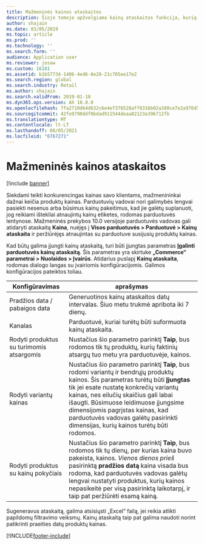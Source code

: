```yaml
---
title: Mažmeninės kainos ataskaitos
description: Šioje temoje apžvelgiama kainų ataskaitos funkcija, kurią galima naudoti norint peržiūrėti būsimus pateiktų produktų kainų pokyčius.
author: shajain
ms.date: 03/05/2019
ms.topic: article
ms.prod: ''
ms.technology: ''
ms.search.form: ''
audience: Application user
ms.reviewer: josaw
ms.custom: 16181
ms.assetid: b1b57734-1406-4ed6-8e28-21c705ee17e2
ms.search.region: global
ms.search.industry: Retail
ms.author: shajain
ms.search.validFrom: 2019-01-18
ms.dyn365.ops.version: AX 10.0.0
ms.openlocfilehash: 7fa2710d64d632c6e4ef376528aff8316b02a380ce7e2a976d53a3dd39375fa7
ms.sourcegitcommit: 42fe9790ddf0bdad911544deaa82123a396712fb
ms.translationtype: MT
ms.contentlocale: lt-LT
ms.lasthandoff: 08/05/2021
ms.locfileid: "6767271"
---
```

# <a name="retail-price-reports"></a>Mažmeninės kainos ataskaitos

[!include [banner](includes/banner.md)]


Siekdami teikti konkurencingas kainas savo klientams, mažmenininkai dažnai keičia produktų kainas. Parduotuvių vadovai nori galimybės lengvai pasiekti nesenus arba būsimus kainų pakeitimus, kad jie galėtų suplanuoti, jog reikiami ištekliai atnaujintų kainų etiketes, rodomas parduotuvės lentynose. Mažmeninės prekybos 10.0 versijoje parduotuvės vadovas gali atidaryti ataskaitą **Kaina**, nuėjęs į **Visos parduotuvės \> Parduotuvė \> Kainų ataskaita** ir peržiūrėjęs atnaujintas su parduotuve susijusių produktų kainas. 

Kad būtų galima įjungti kainų ataskaitą, turi būti įjungtas parametras **Įgalinti parduotuvės kainų ataskaitą**. Šis parametras yra skirtuke **„Commerce“ parametrai \> Nuolaidos \> Įvairūs**. Atidarius puslapį **Kainų ataskaita**, rodomas dialogo langas su įvairiomis konfigūracijomis. Galimos konfigūracijos pateiktos toliau.

| Konfigūravimas | aprašymas |
|---|---|
| Pradžios data / pabaigos data| Generuotinos kainų ataskaitos datų intervalas. Šiuo metu trukmė apribota iki 7 dienų. |
| Kanalas| Parduotuvė, kuriai turėtų būti suformuota kainų ataskaita. |
| Rodyti produktus su turimomis atsargomis| Nustačius šio parametro parinktį **Taip**, bus rodomos tik tų produktų, kurių faktinių atsargų tuo metu yra parduotuvėje, kainos. |
| Rodyti variantų kainas | Nustačius šio parametro parinktį **Taip**, bus rodomi variantų ir bendrųjų produktų kainos. Šis parametras turėtų būti **Įjungtas** tik jei esate nustatę konkrečių variantų kainas, nes eilučių skaičius gali labai išaugti. Būsimuose leidimuose įjungsime dimensijomis pagrįstas kainas, kad parduotuvės vadovas galėtų pasirinkti dimensijas, kurių kainos turėtų būti rodomos. |
| Rodyti produktus su kainų pokyčiais | Nustačius šio parametro parinktį **Taip**, bus rodomos tik tų dienų, per kurias kaina buvo pakeista, kainos. *Vienos dienos prieš* pasirinktą **pradžios datą** kaina visada bus rodoma, kad parduotuvės vadovas galėtų lengvai nustatyti produktus, kurių kainos nepasikeitė per visą pasirinktą laikotarpį, ir taip pat peržiūrėti esamą kainą. |

Sugeneravus ataskaitą, galima atsisiųsti „Excel“ failą, jei reikia atlikti papildomų filtravimo veiksmų. Kainų ataskaitą taip pat galima naudoti norint patikrinti praeities datų produktų kainas.


[!INCLUDE[footer-include](../includes/footer-banner.md)]